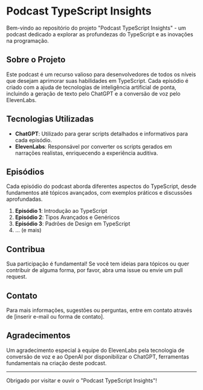 # Podcast TypeScript Insights

Bem-vindo ao repositório do projeto "Podcast TypeScript Insights" - um podcast dedicado a explorar as profundezas do TypeScript e as inovações na programação.

## Sobre o Projeto

Este podcast é um recurso valioso para desenvolvedores de todos os níveis que desejam aprimorar suas habilidades em TypeScript. Cada episódio é criado com a ajuda de tecnologias de inteligência artificial de ponta, incluindo a geração de texto pelo ChatGPT e a conversão de voz pelo ElevenLabs.

## Tecnologias Utilizadas

- **ChatGPT**: Utilizado para gerar scripts detalhados e informativos para cada episódio.
- **ElevenLabs**: Responsável por converter os scripts gerados em narrações realistas, enriquecendo a experiência auditiva.

## Episódios

Cada episódio do podcast aborda diferentes aspectos do TypeScript, desde fundamentos até tópicos avançados, com exemplos práticos e discussões aprofundadas.

1. **Episódio 1**: Introdução ao TypeScript
2. **Episódio 2**: Tipos Avançados e Genéricos
3. **Episódio 3**: Padrões de Design em TypeScript
4. ... (e mais)

## Contribua

Sua participação é fundamental! Se você tem ideias para tópicos ou quer contribuir de alguma forma, por favor, abra uma issue ou envie um pull request.

## Contato

Para mais informações, sugestões ou perguntas, entre em contato através de [inserir e-mail ou forma de contato].

## Agradecimentos

Um agradecimento especial à equipe do ElevenLabs pela tecnologia de conversão de voz e ao OpenAI por disponibilizar o ChatGPT, ferramentas fundamentais na criação deste podcast.

---

Obrigado por visitar e ouvir o "Podcast TypeScript Insights"!
